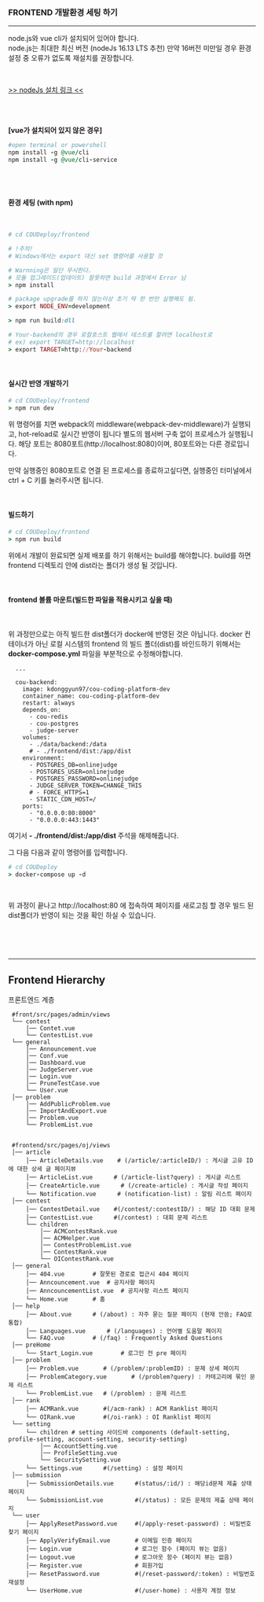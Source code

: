 ### FRONTEND 개발환경 세팅 하기    
---
   
node.js와 vue cli가 설치되어 있어야 합니다.   
node.js는 최대한 최신 버전 (nodeJs 16.13 LTS 추천) 만약 16버전 미만일 경우 환경 설정 중 오류가 없도록 재설치를 권장합니다.   

<br />   

[ >> nodeJs 설치 링크 << ](https://nodejs.org/ko/download/releases/)   


<br />   

<br />   


<b>[vue가 설치되어 있지 않은 경우]</b>   

``` ruby 
#open terminal or powershell   
npm install -g @vue/cli
npm install -g @vue/cli-service
```

<br />   


<br />   


#### 환경 세팅 (with npm)


<br />   


```ruby   
# cd COUDeploy/frontend

# !주의!
# Windows에서는 export 대신 set 명령어를 사용할 것

# Warnning은 일단 무시한다. 
# 모듈 업그레이드(업데이트) 잘못하면 build 과정에서 Error 남
> npm install

# package upgrade를 하지 않는이상 초기 딱 한 번만 실행해도 됨.
> export NODE_ENV=development 

> npm run build:dll 

# Your-backend의 경우 로컬호스트 웹에서 테스트를 할려면 localhost로
# ex) export TARGET=http://localhost
> export TARGET=http://Your-backend
```   

<br />   


#### 실시간 반영 개발하기
```ruby   
# cd COUDeploy/frontend
> npm run dev 

```   

위 명령어를 치면 webpack의 middleware(webpack-dev-middleware)가 실행되고, hot-reload로 실시간 반영이 됩니다 별도의 웹서버 구축 없이 프로세스가 실행됩니다. 해당 포트는 8080포트(http://localhost:8080)이며, 80포트와는 다른 경로입니다.

만약 실행중인 8080포트로 연결 된 프로세스를 종료하고싶다면, 실행중인 터미널에서 ctrl + C 키를 눌러주시면 됩니다.
   
<br />   


#### 빌드하기
```ruby   
# cd COUDeploy/frontend
> npm run build 

```   

위에서 개발이 완료되면 실제 배포를 하기 위해서는 build를 해야합니다. build를 하면 frontend 디렉토리 안에 dist라는 폴더가 생성 될 것입니다.

   
<br />   


#### frontend 볼륨 마운트(빌드한 파일을 적용시키고 싶을 때)   

<br />   

위 과정만으로는 아직 빌드한 dist폴더가 docker에 반영된 것은 아닙니다.
docker 컨테이너가 아닌 로컬 시스템의 frontend 의 빌드 폴더(dist)를 바인드하기 위해서는 <b>docker-compose.yml</b> 파일을 부분적으로 수정해야합니다.

```
  ...

  cou-backend:
    image: kdonggyun97/cou-coding-platform-dev
    container_name: cou-coding-platform-dev
    restart: always
    depends_on:
      - cou-redis
      - cou-postgres
      - judge-server
    volumes:
      - ./data/backend:/data
      # - ./frontend/dist:/app/dist
    environment:
      - POSTGRES_DB=onlinejudge
      - POSTGRES_USER=onlinejudge
      - POSTGRES_PASSWORD=onlinejudge
      - JUDGE_SERVER_TOKEN=CHANGE_THIS
      # - FORCE_HTTPS=1
      - STATIC_CDN_HOST=/
    ports:
      - "0.0.0.0:80:8000"
      - "0.0.0.0:443:1443"

```

여기서 <b> - ./frontend/dist:/app/dist </b> 주석을 해제해줍니다.

그 다음 다음과 같이 명령어를 입력합니다.


```ruby
# cd COUDeploy
> docker-compose up -d
```

<br />   


위 과정이 끝나고 http://localhost:80 에 접속하여 페이지를 새로고침 할 경우 빌드 된 dist폴더가 반영이 되는 것을 확인 하실 수 있습니다.


<br />
<br />
<br />

----





## Frontend Hierarchy   
프론트엔드 계층    

```shell
 #front/src/pages/admin/views
 └── contest 
     │── Contet.vue
     └── ContestList.vue
 └── general
     │── Announcement.vue
     │── Conf.vue
     │── Dashboard.vue
     │── JudgeServer.vue
     │── Login.vue
     │── PruneTestCase.vue
     └── User.vue
 │── problem
     │── AddPublicProblem.vue
     │── ImportAndExport.vue
     │── Problem.vue 
     └── ProblemList.vue
 
 
 #frontend/src/pages/oj/views
 │── article 
     │── ArticleDetails.vue    # (/article/:articleID/) : 게시글 고유 ID에 대한 상세 글 페이지뷰 
     │── ArticleList.vue      # (/article-list?query) : 게시글 리스트
     │── CreateArticle.vue      # (/create-article) : 게시글 작성 페이지
     └── Notification.vue      # (notification-list) : 알림 리스트 페이지
 │── contest 
     │── ContestDetail.vue    #(/contest/:contestID/) : 해당 ID 대회 문제 
     │── ContestList.vue      #(/contest) : 대회 문제 리스트
     └── children
         │── ACMContestRank.vue 
         │── ACMHelper.vue
         │── ContestProblemList.vue
         │── ContestRank.vue
         └── OIContestRank.vue
 │── general
     │── 404.vue        # 잘못된 경로로 접근시 404 페이지
     │── Anncouncement.vue  # 공지사항 페이지
     │── AnncouncementList.vue  # 공지사항 리스트 페이지
     └── Home.vue       # 홈
 │── help
     │── About.vue      # (/about) : 자주 묻는 질문 페이지 (현재 안씀; FAQ로 통합)
     │── Languages.vue      # (/languages) : 언어별 도움말 페이지
     └── FAQ.vue        # (/faq) : Frequently Asked Questions
 │── preHome
     └── Start_Login.vue        # 로그인 전 pre 페이지
 │── problem
     │── Problem.vue       # (/problem/:problemID) : 문제 상세 페이지
     │── ProblemCategory.vue       # (/problem?query) : 카테고리에 묶인 문제 리스트
     └── ProblemList.vue   # (/problem) : 문제 리스트
 │── rank
     │── ACMRank.vue       #(/acm-rank) : ACM Ranklist 페이지
     └── OIRank.vue        #(/oi-rank) : OI Ranklist 페이지
 └── setting
     └── children # setting 사이드바 components (default-setting, profile-setting, account-setting, security-setting)
         │── AccountSetting.vue
         │── ProfileSetting.vue
         └── SecuritySetting.vue 
     └── Settings.vue      #(/setting) : 설정 페이지
 │── submission
     │── SubmissionDetails.vue      #(status/:id/) : 해당id문제 제출 상태 페이지
     └── SubmissionList.vue         #(/status) : 모든 문제의 제출 상태 페이지
 └── user
     │── ApplyResetPassword.vue     #(/apply-reset-password) : 비밀번호 찾기 페이지
     │── ApplyVerifyEmail.vue       # 이메일 인증 페이지
     │── Login.vue                  # 로그인 함수 (페이지 뷰는 없음)
     │── Logout.vue                 # 로그아웃 함수 (페이지 뷰는 없음)
     │── Register.vue               # 회원가입
     │── ResetPassword.vue          #(/reset-password/:token) : 비밀번호 재설정
     └── UserHome.vue               #(/user-home) : 사용자 계정 정보
 ```  
 
<br />   
